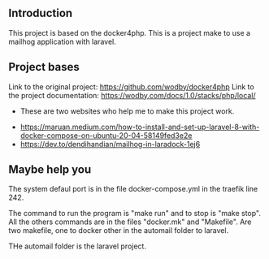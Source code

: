 ## Introduction

This project is based on the docker4php. This is a project make to use a mailhog application with laravel.

## Project bases
Link to the original project: https://github.com/wodby/docker4php
Link to the project documentation: https://wodby.com/docs/1.0/stacks/php/local/

* These are two websites who help me to make this project work.
- https://maruan.medium.com/how-to-install-and-set-up-laravel-8-with-docker-compose-on-ubuntu-20-04-58149fed3e2e
- https://dev.to/dendihandian/mailhog-in-laradock-1ej6

## Maybe help you

The system defaul port is in the file docker-compose.yml in the traefik line 242.

The command to run the program is "make run" and to stop is "make stop".
All the others commands are in the files "docker.mk" and "Makefile". Are two makefile, one to docker other in the automail folder to laravel.

THe automail folder is the laravel project.

